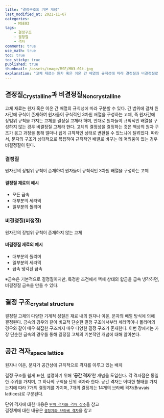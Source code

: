 ```yaml
---
title: "결정구조의 기본 개념"
last_modified_at: 2021-11-07
categories:
    - MSE03
tags:
    - 결정구조
    - 결정질
    - 격자
comments: true
use_math: true
toc: true
toc_sticky: true
published: true
thumbnail: /assets/image/MSE/M03-01t.jpg
explanation: "고체 재료는 원자 혹은 이온 간 배열의 규칙성에 따라 결정질과 비결정질로 구분된다."
---
```


## 결정질<sub>Crystalline</sub>과 비결정질<sub>Noncrystalline</sub>

고체 재료는 원자 혹은 이온 간 배열의 규칙성에 따라 구분할 수 있다. 긴 범위에 걸쳐 원자간에 규칙이 존재하여 원자들이 규칙적인 3차원 배열을 구성하는 고체, 즉 원자간에 장범위 규칙을 가지는 고체를 결정질 고체라 하며, 반대로 원자들이 규칙적인 배열을 구성하지 않는 경우 비결정질 고체라 한다. 고체의 결정성을 결정하는 것은 액상의 원자 구조가 응고 과정을 통해 얼마나 쉽게 규칙적인 상태로 변환될 수 있느냐에 달려있다. 따라서, 분자의 구조가 상대적으로 복잡하여 규칙적인 배열로 바꾸는 데 어려움이 있는 경우 비결정질이 된다.

### 결정질

<div class="notice--info">
원자간의 장범위 규칙이 존재하여 원자들이 규칙적인 3차원 배열을 구성하는 고체
</div>

<h4>결정질 재료의 예시</h4>

- 모든 금속
- 대부분의 세라믹
- 일부분의 폴리머

### 비결정질(비정질)

<div class="notice--info">
원자간의 장범위 규칙이 존재하지 않는 고체
</div>

<h4>비결정질 재료의 예시</h4>

- 대부분의 폴리머
- 일부분의 세라믹
- 급속 냉각된 금속

※금속은 기본적으로 결정질이지만, 특정한 조건에서 액체 상태의 합금을 급속 냉각하면, 비결정질 금속을 만들 수 있다.

## 결정 구조<sub>crystal structure</sub>

결정질 고체의 다양한 기계적 성질은 재료 내의 원자나 이온, 분자의 배열 방식에 의해 결정된다. 금속의 경우와 같이 비교적 단순한 결정 구조에서부터 세라믹이나 폴리머의 경우와 같이 매우 복잡한 구조까지 매우 다양한 결정 구조가 존재한다. 이번 장에서는 가장 단순한 금속의 경우를 통해 결정질 고체의 기본적인 개념에 대해 알아본다.

## 공간 격자<sub>space lattice</sub>

<div class="notice--info">
원자나 이온, 분자가 공간상에 규칙적으로 격자를 이루고 있는 배치
</div>

결정 구조를 쉽게 표현, 설명하기 위해 '**공간 격자**'란 개념을 도입한다. 각 격자점은 동일한 주위를 가지며, 그 하나의 구역을 단위 격자라 한다. 공간 격자는 어떠한 형태를 가지는지에 따라 7개의 결정계를 가지며, 7개의 결정계는 14개의 브라베 격자(Bravais lattices)로 구분된다.

단위 격자에 대한 내용은 [``단위 격자와 격자 상수``](https://chemilk02.github.io/mse03/MSE-03-02)을 참고\
결정계에 대한 내용은 [``결정계와 브라베 격자``](https://chemilk02.github.io/mse03/MSE-03-06)을 참고

